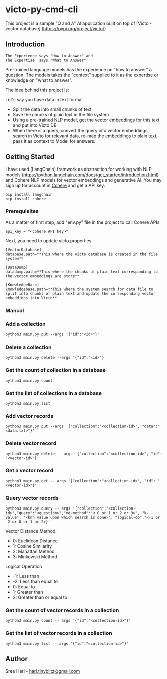 # victo-py-cmd-cli

This project is a sample "Q and A" AI application built on top of [Victo - vector database] (https://pypi.org/project/victo/)

## Introduction

```
The Experience says "How to Answer" and
The Expertise  says "What to Answer"
```

Pre-trained language models has the experience on "how to answer" a question. The models takes the "context" supplied to it as the expertise or knowledge on "what to answer".

The idea behind this project is:

Let's say you have data in text format
- Split the data into small chunks of text
- Save the chunks of plain text in the file system
- Using a pre-trained NLP model, get the vector embeddings for this text and put into Victo DB
- When there is a query, convert the query into vector embeddings, search in Victo for relevant data, re-map the embeddings to plain text, pass it as context to Model for answers.

## Getting Started

I have used [LangChain] framwork as abstraction for working with NLP models (https://python.langchain.com/docs/get_started/introduction.html) and Cohere NLP models for vector embeddings and generative AI. You may sign up for account in [Cohere](https://cohere.com/) and get a API key.

```
pip install langchain
pip install cohere
```

### Prerequisites

As a matter of first step, add "env.py" file in the project to call Cohere APIs

```
api_key = "<cohere API key>"
```

Next, you need to update victo.properties

```
[VectorDatabase]
database.path=**This where the victo database is created in the file system**

[DataDump]
datadump.path=**This where the chunks of plain text corresponding to the vector embeddings are store**

[KnowledgeBase]
knowledgebase.path=**This where the system search for data file to split into chunks of plain text and update the corresponding vector embeddings into Victo**
```

### Manual

### Add a collection 

```
python3 main.py put --args '{"id":"<id>"}'
```

### Delete a collection

```
python3 main.py delete --args '{"id":"<id>"}'
```

### Get the count of collection in a database

```
python3 main.py count
```

### Get the list of collections in a database

```
python3 main.py list
```

### Add vector records

```
python3 main.py put --args '{"collection":"<collection-id>", "data":"<data.txt>"}'
```

### Delete vector record

```
python3 main.py delete -- args '{"collection":"<collection-id>", "id": "<vector-id>"}'
```

### Get a vector record

```
python3 main.py get -- args '{"collection":"<collection-id>", "id": "<vector-id>"}'
```

### Query vector records

```
python3 main.py query -- args '{"collection":"<collection-id>","query":"<question>","vd-method":"< 0 or 1 or 2 or 3>", "k-value": "<knn value upon which search is done>", "logical-op","<-1 or -2 or 0 or 1 or 2>}'
```
Vector Distance Method:
- 0: Euclidean Distance
- 1: Cosine Similarity
- 2: Mahattan Method
- 3: Minkowski Method

Logical Operation
- -1: Less than
- -2: Less than equal to  
-  0: Equal to
-  1: Greater than
-  2: Greater than or equal to

### Get the count of vector records in a collection

```
python3 main.py count -- args '{"id":"<collection-id>"}'
```

### Get the list of vector records in a collection

```
python3 main.py list -- args '{"id":"<collection-id>"}'
```

## Author

Sree Hari - hari.tinyblitz@gmail.com
